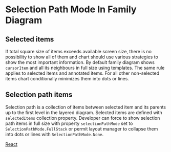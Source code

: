 # Selection Path Mode In Family Diagram

## Selected items

If total square size of items exceeds available screen size, there is no possibility to show all of them and chart should use various strategies to show the most important information. By default family diagram shows `cursorItem` and all its neighbours in full size using templates. The same rule applies to selected items and annotated items. For all other non-selected items chart conditionally minimizes them into dots or lines.

## Selection path items

Selection path is a collection of items between selected item and its parents up to the first level in the layered diagram. Selected items are defined with `selectedItems` collection property. Developer can force to show selection path items in full size with property `selectionPathMode` set to `SelectionPathMode.FullStack` or permit layout manager to collapse them into dots or lines with `SelectionPathMode.None`.

[React](../src/Samples/SelectionPathModeInFamilyChart.js)
